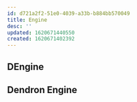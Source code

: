 ```yaml
---
id: d721a2f2-51e0-4039-a33b-b884bb570049
title: Engine
desc: ''
updated: 1620671440550
created: 1620671402392
---
```


## DEngine


## Dendron Engine
